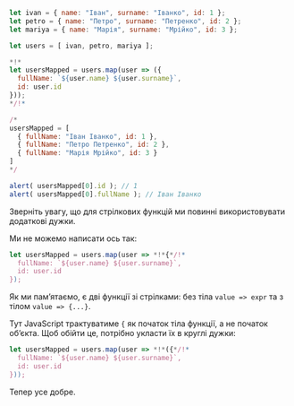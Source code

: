 
```js run no-beautify
let ivan = { name: "Іван", surname: "Іванко", id: 1 };
let petro = { name: "Петро", surname: "Петренко", id: 2 };
let mariya = { name: "Марія", surname: "Мрійко", id: 3 };

let users = [ ivan, petro, mariya ];

*!*
let usersMapped = users.map(user => ({
  fullName: `${user.name} ${user.surname}`,
  id: user.id
}));
*/!*

/*
usersMapped = [
  { fullName: "Іван Іванко", id: 1 },
  { fullName: "Петро Петренко", id: 2 },
  { fullName: "Марія Мрійко", id: 3 }
]
*/

alert( usersMapped[0].id ); // 1
alert( usersMapped[0].fullName ); // Іван Іванко
```

Зверніть увагу, що для стрілкових функцій ми повинні використовувати додаткові дужки.

Ми не можемо написати ось так:
```js
let usersMapped = users.map(user => *!*{*/!*
  fullName: `${user.name} ${user.surname}`,
  id: user.id
});
```

Як ми памʼятаємо, є дві функції зі стрілками: без тіла `value => expr` та з тілом `value => {...}`.

Тут JavaScript трактуватиме `{` як початок тіла функції, а не початок обʼєкта. Щоб обійти це, потрібно укласти їх в круглі дужки:

```js
let usersMapped = users.map(user => *!*({*/!*
  fullName: `${user.name} ${user.surname}`,
  id: user.id
}));
```

Тепер усе добре.


